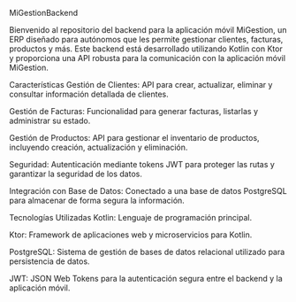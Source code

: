 MiGestionBackend


Bienvenido al repositorio del backend para la aplicación móvil MiGestion, un ERP diseñado para autónomos que les permite gestionar clientes, facturas, productos y más. 
Este backend está desarrollado utilizando Kotlin con Ktor y proporciona una API robusta para la comunicación con la aplicación móvil MiGestion.

Características
Gestión de Clientes: API para crear, actualizar, eliminar y consultar información detallada de clientes.

Gestión de Facturas: Funcionalidad para generar facturas, listarlas y administrar su estado.

Gestión de Productos: API para gestionar el inventario de productos, incluyendo creación, actualización y eliminación.

Seguridad: Autenticación mediante tokens JWT para proteger las rutas y garantizar la seguridad de los datos.

Integración con Base de Datos: Conectado a una base de datos PostgreSQL para almacenar de forma segura la información.

Tecnologías Utilizadas
Kotlin: Lenguaje de programación principal.

Ktor: Framework de aplicaciones web y microservicios para Kotlin.

PostgreSQL: Sistema de gestión de bases de datos relacional utilizado para persistencia de datos.

JWT: JSON Web Tokens para la autenticación segura entre el backend y la aplicación móvil.
